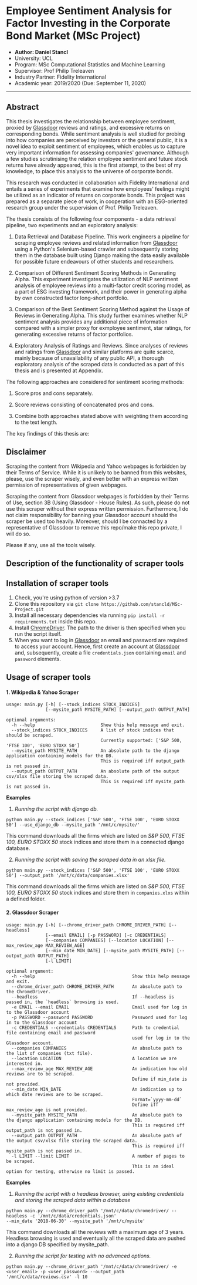 # Employee Sentiment Analysis for Factor Investing in the Corporate Bond Market (MSc Project)

- **Author: Daniel Stancl**
- University: UCL
- Program: MSc Computational Statistics and Machine Learning
- Supervisor: Prof Philip Treleaven
- Industry Partner: Fidelity International
- Academic year: 2019/2020 (Due: September 11, 2020)

<hr>

## Abstract
This thesis investigates the relationship between employee sentiment, proxied by [Glassdoor](https://www.glassdoor.com) reviews and ratings, and excessive returns on corresponding bonds. While sentiment analysis is well studied for probing into how companies are perceived by investors or the general public, it is a novel idea to exploit sentiment of employees, which enables us to capture very important information for assessing companies' governance. Although a few studies scrutinising the relation employee sentiment and future stock returns have already appeared, this is the first attempt, to the best of my knowledge, to place this analysis to the universe of corporate bonds.

This research was conducted in collaboration with Fidelity International and entails a series of experiments that examine how employees' feelings might be utilized as an indicator of returns on corporate bonds. This project was prepared as a separate piece of work, in cooperation with an ESG-oriented research group under the supervision of Prof. Philip Treleaven. 


The thesis consists of the following four components - a data retrieval pipeline, two experiments and an exploratory analysis:

1. Data Retrieval and Database Pipeline. This work engineers a pipeline for scraping employee reviews and related information from [Glassdoor](https://www.glassdoor.com) using a Python's Selenium-based crawler and subsequently storing them in the database built using Django making the data easily available for possible future endeavours of other students and researchers.

2. Comparison of Different Sentiment Scoring Methods in Generating Alpha. This experiment investigates the utilization of NLP sentiment analysis of employee reviews into a multi-factor credit scoring model, as a part of ESG investing framework, and their power in generating alpha by own constructed factor long-short portfolio.

3. Comparison of the Best Sentiment Scoring Method against the Usage of Reviews in Generating Alpha. This study further examines whether NLP sentiment analysis provides any additional piece of information compared with a simpler proxy for exmployee sentiment, star ratings, for generating excessive returns of factor portfolios.

4. Exploratory Analysis of Ratings and Reviews. Since analyses of reviews and ratings from [Glassdoor](https://www.glassdoor.com) and similar platforms are quite scarce, mainly because of unavailability of any public API, a thorough exploratory analysis of the scraped data is conducted as a part of this thesis and is presented at Appendix.

The following approaches are considered for sentiment scoring methods:

1. Score pros and cons separately.
    
2. Score reviews consisting of concatenated pros and cons.
    
3. Combine both approaches stated above with weighting them according to the text length.


The key findings of this thesis are:


## Disclaimer
Scraping the content from Wikipedia and Yahoo webpages is forbidden by their Terms of Service. While it is unlikely to be banned from this websites, please, use the scraper wisely, and even better with an express written permission of representatives of given webpages.

Scraping the content from Glassdoor webpages is forbidden by their Terms of Use, section 3B (Using Glassdoor - House Rules). As such, please do not use this scraper without their express written permission. Furthermore, I do not claim responsibility for banning your Glassdoor account should the scraper be used too heavily. Moreover, should I be connacted by a representative of Glassdoor to remove this repo/make this repo private, I will do so.

Please if any, use all the tools wisely.

## Description of the functionality of scraper tools

## Installation of scraper tools
1. Check, you're using python of version >3.7
2. Clone this repository via `git clone https://github.com/stancld/MSc-Project.git`
3. Install all necessary dependencies via running `pip install -r requirements.txt` inside this repo.
4. Install [ChromeDriver](http://chromedriver.chromium.org/). The path to the driver is then specified when you run the script itself.
5. When you want to log in [Glassdoor](https://www.glassdoor.com/member/home/index.htm) an email and password are required to access your account. Hence, first create an account at [Glassdoor](https://www.glassdoor.com/member/home/index.htm) and, subsequently, create a file `credentials.json` containing `email` and `password` elements.

## Usage of scraper tools
#### 1. Wikipedia & Yahoo Scraper
```
usage: main.py [-h] [--stock_indices STOCK_INDICES]
               [--mysite_path MYSITE_PATH] [--output_path OUTPUT_PATH]

optional arguments:
  -h --help                         Show this help message and exit.
  --stock_indices STOCK_INDICES     A list of stock indices that should be scraped.
                                    Currently supported: ['S&P 500, 'FTSE 100', 'EURO STOXX 50']
  --mysite_path MYSITE_PATH         An absolute path to the django application containing models for the DB.
                                    This is required iff output_path is not passed in.
  --output_path OUTPUT_PATH         An absolute path of the output csv/xlsx file storing the scraped data.
                                    This is required iff mysite_path is not passed in.
```
**Examples**
1. *Running the script with django db.*
```
python main.py --stock_indices ['S&P 500', 'FTSE 100', 'EURO STOXX 50'] --use_django_db --mysite_path '/mnt/c/mysite/'
```
This command downloads all the firms which are listed on *S&P 500, FTSE 100, EURO STOXX 50* stock indices and store them in a connected django database.

2. *Running the script with saving the scraped data in an xlsx file.*
```
python main.py --stock_indices ['S&P 500', 'FTSE 100', 'EURO STOXX 50'] --output_path '/mnt/c/data/companies.xlsx'
```
This command downloads all the firms which are listed on *S&P 500, FTSE 100, EURO STOXX 50* stock indices and store them in `companies.xlxs` within a defined folder.

#### 2. Glassdoor Scraper
```
usage: main.py [-h] [--chrome_driver_path CHROME_DRIVER_PATH] [--headless]
               [--email EMAIL] [-p PASSWORD] [-c CREDENTIALS] 
               [--companies COMPANIES] [--location LOCATION] [--max_review_age MAX_REVIEW_AGE]
               [--min_date MIN_DATE] [--mysite_path MYSITE_PATH] [--output_path OUTPUT_PATH]
               [-l LIMIT]
               
optional argument:
  -h --help                                     Show this help message and exit.
  --chrome_driver_path CHROME_DRIVER_PATH       An absolute path to the ChromeDriver.
  --headless                                    If --headless is passed in, the `headless` browsing is used.
  -e EMAIL --email EMAIL                        Email used for log in to the Glassdoor account
  -p PASSWORD --password PASSWORD               Password used for log in to the Glassdoor account
  -c CREDENTIALS --credentials CREDENTIALS      Path to credential file containing email and password
                                                used for log in to the Glassdoor account.
  --companies COMPANIES                         An absolute path to the list of companies (txt file).
  --location LOCATION                           A location we are interested in.
  --max_review_age MAX_REVIEW_AGE               An indication how old reviews are to be scraped.
                                                Define if min_date is not provided.
  --min_date MIN_DATE                           An indication up to which date reviews are to be scraped.
                                                Format=`yyyy-mm-dd`
                                                Define iff max_review_age is not provided.
  --mysite_path MYSITE_PATH                     An absolute path to the django application containing models for the DB.
                                                This is required iff output_path is not passed in.
  --output_path OUTPUT_PATH                     An absolute path of the output csv/xlsx file storing the scraped data.
                                                This is required iff mysite_path is not passed in.
  -l LIMIT --limit LIMIT                        A number of pages to be scraped.
                                                This is an ideal option for testing, otherwise no limit is passed.
```
**Examples**
1. *Running the script with a headless browser, using existing credentials and storing the scraped data within a database*
```
python main.py --chrome_driver_path '/mnt/c/data/chromedriver/ --headless -c '/mnt/c/data/credentials.json'
--min_date '2018-06-30' --mysite_path '/mnt/c/mysite'
```
This command downloads all the reviews with a maximum age of 3 years. Headless browsing is used and eventually all the scraped data are pushed into a django DB specified by mysite_path.

2. *Running the script for testing with no advanced options.*
```
python main.py --chrome_driver_path '/mnt/c/data/chromedriver/ -e <user_email> -p <user_password> --output_path '/mnt/c/data/reviews.csv' -l 10
```
